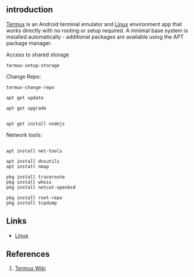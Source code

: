 ## introduction

[Termux](https://termux.dev/en/) is an Android terminal emulator and [Linux](/docs/CS/OS/Linux/Linux.md) environment app that works directly with no rooting or setup required.
A minimal base system is installed automatically - additional packages are available using the APT package manager.



Access to shared storage
```
termux-setup-storage
```


Change Repo:

```shell
termux-change-repo
```

```shell
apt get update

apt get upgrade


apt get install nodejs
```

Network tools:

```shell

apt install net-tools

apt install dnsutils
apt install nmap

pkg install traceroute
pkg install whois
pkg install netcat-openbsd

pkg install root-repo
pkg install tcpdump
```



## Links

- [Linux](/docs/CS/OS/Linux/Linux.md)

## References

1. [Termux Wiki](https://wiki.termux.com/wiki/Main_Page)
